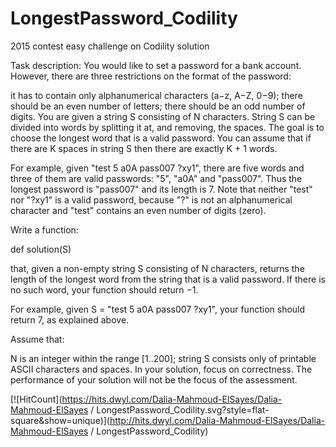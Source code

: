 # LongestPassword_Codility
2015 contest easy challenge on Codility solution

Task description:
You would like to set a password for a bank account. However, there are three restrictions on the format of the password:

it has to contain only alphanumerical characters (a−z, A−Z, 0−9); there should be an even number of letters; there should be an odd number of digits. 
You are given a string S consisting of N characters. 
String S can be divided into words by splitting it at, and removing, the spaces. 
The goal is to choose the longest word that is a valid password. 
You can assume that if there are K spaces in string S then there are exactly K + 1 words.

For example, given "test 5 a0A pass007 ?xy1", there are five words and three of them are valid passwords: "5", "a0A" and "pass007".
Thus the longest password is "pass007" and its length is 7.
Note that neither "test" nor "?xy1" is a valid password, because "?" is not an alphanumerical character and "test" contains an even number of digits (zero).

Write a function:

def solution(S)

that, given a non-empty string S consisting of N characters, returns the length of the longest word from the string that is a valid password.
If there is no such word, your function should return −1.

For example, given S = "test 5 a0A pass007 ?xy1", your function should return 7, as explained above.

Assume that:

N is an integer within the range [1..200]; 
string S consists only of printable ASCII characters and spaces. 
In your solution, focus on correctness. The performance of your solution will not be the focus of the assessment.

  [![HitCount](https://hits.dwyl.com/Dalia-Mahmoud-ElSayes/Dalia-Mahmoud-ElSayes / LongestPassword_Codility.svg?style=flat-square&show=unique)](http://hits.dwyl.com/Dalia-Mahmoud-ElSayes/Dalia-Mahmoud-ElSayes / LongestPassword_Codility)
